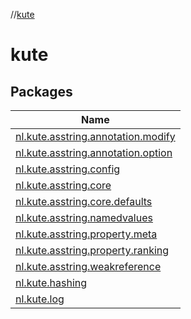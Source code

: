 //[kute](index.md)

# kute

## Packages

| Name |
|---|
| [nl.kute.asstring.annotation.modify](kute/nl.kute.asstring.annotation.modify/index.md) |
| [nl.kute.asstring.annotation.option](kute/nl.kute.asstring.annotation.option/index.md) |
| [nl.kute.asstring.config](kute/nl.kute.asstring.config/index.md) |
| [nl.kute.asstring.core](kute/nl.kute.asstring.core/index.md) |
| [nl.kute.asstring.core.defaults](kute/nl.kute.asstring.core.defaults/index.md) |
| [nl.kute.asstring.namedvalues](kute/nl.kute.asstring.namedvalues/index.md) |
| [nl.kute.asstring.property.meta](kute/nl.kute.asstring.property.meta/index.md) |
| [nl.kute.asstring.property.ranking](kute/nl.kute.asstring.property.ranking/index.md) |
| [nl.kute.asstring.weakreference](kute/nl.kute.asstring.weakreference/index.md) |
| [nl.kute.hashing](kute/nl.kute.hashing/index.md) |
| [nl.kute.log](kute/nl.kute.log/index.md) |
